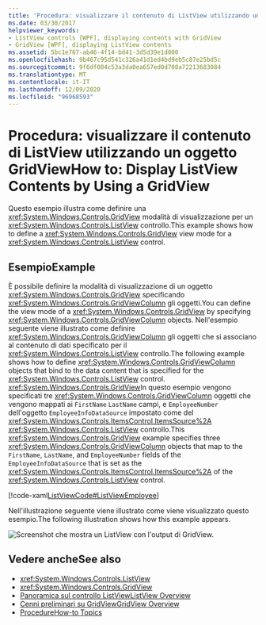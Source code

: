 ```yaml
---
title: 'Procedura: visualizzare il contenuto di ListView utilizzando un oggetto GridView'
ms.date: 03/30/2017
helpviewer_keywords:
- ListView controls [WPF], displaying contents with GridView
- GridView [WPF], displaying ListView contents
ms.assetid: 5bc1e767-ab46-4f14-bd41-3d5d39e1d000
ms.openlocfilehash: 9b467c95d541c326a41d1ed4bd9eb5c87e25bd5c
ms.sourcegitcommit: 9f6df084c53a3da0ea657ed0d708a72213683084
ms.translationtype: MT
ms.contentlocale: it-IT
ms.lasthandoff: 12/09/2020
ms.locfileid: "96968593"
---
```

# <a name="how-to-display-listview-contents-by-using-a-gridview"></a><span data-ttu-id="665f8-102">Procedura: visualizzare il contenuto di ListView utilizzando un oggetto GridView</span><span class="sxs-lookup"><span data-stu-id="665f8-102">How to: Display ListView Contents by Using a GridView</span></span>
<span data-ttu-id="665f8-103">Questo esempio illustra come definire una <xref:System.Windows.Controls.GridView> modalità di visualizzazione per un <xref:System.Windows.Controls.ListView> controllo.</span><span class="sxs-lookup"><span data-stu-id="665f8-103">This example shows how to define a <xref:System.Windows.Controls.GridView> view mode for a <xref:System.Windows.Controls.ListView> control.</span></span>  
  
## <a name="example"></a><span data-ttu-id="665f8-104">Esempio</span><span class="sxs-lookup"><span data-stu-id="665f8-104">Example</span></span>  
 <span data-ttu-id="665f8-105">È possibile definire la modalità di visualizzazione di un oggetto <xref:System.Windows.Controls.GridView> specificando <xref:System.Windows.Controls.GridViewColumn> gli oggetti.</span><span class="sxs-lookup"><span data-stu-id="665f8-105">You can define the view mode of a <xref:System.Windows.Controls.GridView> by specifying <xref:System.Windows.Controls.GridViewColumn> objects.</span></span> <span data-ttu-id="665f8-106">Nell'esempio seguente viene illustrato come definire <xref:System.Windows.Controls.GridViewColumn> gli oggetti che si associano al contenuto di dati specificato per il <xref:System.Windows.Controls.ListView> controllo.</span><span class="sxs-lookup"><span data-stu-id="665f8-106">The following example shows how to define <xref:System.Windows.Controls.GridViewColumn> objects that bind to the data content that is specified for the <xref:System.Windows.Controls.ListView> control.</span></span> <span data-ttu-id="665f8-107"><xref:System.Windows.Controls.GridView>In questo esempio vengono specificati tre <xref:System.Windows.Controls.GridViewColumn> oggetti che vengono mappati ai `FirstName` `LastName` campi, e `EmployeeNumber` dell'oggetto `EmployeeInfoDataSource` impostato come del <xref:System.Windows.Controls.ItemsControl.ItemsSource%2A> <xref:System.Windows.Controls.ListView> controllo.</span><span class="sxs-lookup"><span data-stu-id="665f8-107">This <xref:System.Windows.Controls.GridView> example specifies three <xref:System.Windows.Controls.GridViewColumn> objects that map to the `FirstName`, `LastName`, and `EmployeeNumber` fields of the `EmployeeInfoDataSource` that is set as the <xref:System.Windows.Controls.ItemsControl.ItemsSource%2A> of the <xref:System.Windows.Controls.ListView> control.</span></span>  
  
 [!code-xaml[ListViewCode#ListViewEmployee](~/samples/snippets/csharp/VS_Snippets_Wpf/ListViewCode/CSharp/Window1.xaml#listviewemployee)]  
  
 <span data-ttu-id="665f8-108">Nell'illustrazione seguente viene illustrato come viene visualizzato questo esempio.</span><span class="sxs-lookup"><span data-stu-id="665f8-108">The following illustration shows how this example appears.</span></span>  
  
 ![Screenshot che mostra un ListView con l'output di GridView.](./media/gridview-overview/listview-gridview-output.jpg)  
  
## <a name="see-also"></a><span data-ttu-id="665f8-110">Vedere anche</span><span class="sxs-lookup"><span data-stu-id="665f8-110">See also</span></span>

- <xref:System.Windows.Controls.ListView>
- <xref:System.Windows.Controls.GridView>
- [<span data-ttu-id="665f8-111">Panoramica sul controllo ListView</span><span class="sxs-lookup"><span data-stu-id="665f8-111">ListView Overview</span></span>](listview-overview.md)
- [<span data-ttu-id="665f8-112">Cenni preliminari su GridView</span><span class="sxs-lookup"><span data-stu-id="665f8-112">GridView Overview</span></span>](gridview-overview.md)
- [<span data-ttu-id="665f8-113">Procedure</span><span class="sxs-lookup"><span data-stu-id="665f8-113">How-to Topics</span></span>](listview-how-to-topics.md)
